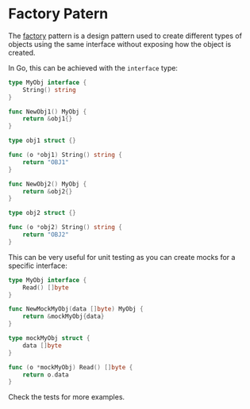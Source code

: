 # Factory Patern

The [factory](https://www.geeksforgeeks.org/design-patterns-set-2-factory-method/) pattern is a design pattern used to create different types of objects using the same interface without exposing how the object is created.

In Go, this can be achieved with the `interface` type:
```go
type MyObj interface {
    String() string
}

func NewObj1() MyObj {
    return &obj1{}
}

type obj1 struct {}

func (o *obj1) String() string {
    return "OBJ1"
}

func NewObj2() MyObj {
    return &obj2{}
}

type obj2 struct {}

func (o *obj2) String() string {
    return "OBJ2"
}
```

This can be very useful for unit testing as you can create mocks for a specific interface:
```go
type MyObj interface {
    Read() []byte
}

func NewMockMyObj(data []byte) MyObj {
    return &mockMyObj{data}
}

type mockMyObj struct {
    data []byte
}

func (o *mockMyObj) Read() []byte {
    return o.data
}
```

Check the tests for more examples.
